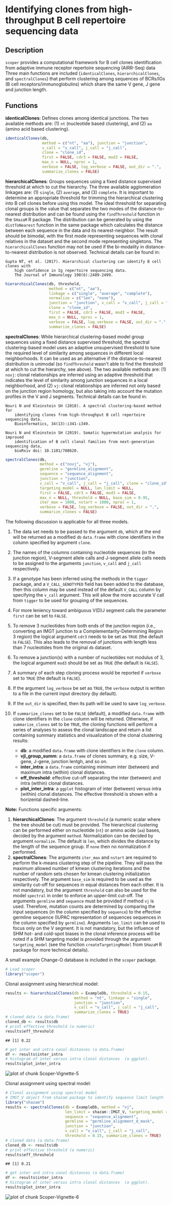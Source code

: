 # Identifying clones from high-throughput B cell repertoire sequencing data

## Description

`scoper` provides a computational framework for B cell clones identification
from adaptive immune receptor repertoire sequencing (AIRR-Seq) data 
Three main functions are included (`identicalClones`, `hierarchicalClones`, and `spectralClones`) 
that perform clustering among sequences of BCRs/IGs (B cell receptors/immunoglobulins) 
which share the same V gene, J gene and junction length.

## Functions

__identicalClones__: Defines clones among identical junctions. The two available methods are: 
(1) `nt` (nucleotide based clustering), and (2) `aa` (amino acid based clustering).


```r
identicalClones(db,
                method = c("nt", "aa"), junction = "junction",
                v_call = "v_call", j_call = "j_call",
                clone = "clone_id",
                first = FALSE, cdr3 = FALSE, mod3 = FALSE,
                max_n = NULL, nproc = 1, 
                verbose = FALSE, log_verbose = FALSE, out_dir = ".",
                summarize_clones = FALSE) 
```

__hierarchicalClones__: Groups sequences using a fixed distance supervised threshold at which 
to cut the hierarchy. The three available agglomeration linkages are: (1) `single`, (2) 
`average`, and (3) `complete`. It is important to determine an appropriate threshold 
for trimming the hierarchical clustering into B cell clones before using this model. 
The ideal threshold for separating clonal groups is the value that separates the two 
modes of the distance-to-nearest distribution and can be found using the `findThreshold` 
function in the `SHazaM` R package. The distribution can be generated by using the 
`distToNearest` function in the same package which calculates the distance between each 
sequence in the data and its nearest-neighbor. The result should be bimodal, with the 
first mode representing sequences with clonal relatives in the dataset and the second 
mode representing singletons. The `hierarchicalClones` function may not be used if the 
bi-modality in distance-to-nearest distribution is not observed. Technical details can 
be found in:

    Gupta NT, et al. (2017). Hierarchical clustering can identify B cell clones with 
        high confidence in Ig repertoire sequencing data. 
        The Journal of Immunology 198(6):2489-2499.


```r
hierarchicalClones(db, threshold,
                   method = c("nt", "aa"), 
                   linkage = c("single", "average", "complete"),
                   normalize = c("len", "none"),
                   junction = "junction", v_call = "v_call", j_call = "j_call",
                   clone = "clone_id",
                   first = FALSE, cdr3 = FALSE, mod3 = FALSE,
                   max_n = NULL, nproc = 1, 
                   verbose = FALSE, log_verbose = FALSE, out_dir = ".",
                   summarize_clones = FALSE) 
```

__spectralClones__: While hierarchical clustering-based model group sequences using a 
fixed distance supervised threshold, the spectral clustering-based model uses 
an adaptive unsupervised threshold to tune the required level of similarity 
among sequences in different local neighborhoods. It can be used as an alternative 
if the distance-to-nearest distribution is unimodal (so `findThreshold` wasn't able 
to find the threshold at which to cut the hierarchy, see above). The two available methods are:
(1) `novj`: clonal relationships are inferred using an adaptive threshold that indicates 
the level of similarity among junction sequences in a local neighborhood, and
(2) `vj`: clonal relationships are inferred not only based on the junction region homology, 
but also taking into account the mutation profiles in the V and J segments. Technical details 
can be found in:

    Nouri N and Kleinstein SH (2018). A spectral clustering-based method for 
        identifying clones from high-throughput B cell repertoire sequencing data. 
        Bioinformatics, 34(13):i341-i349.
        
    Nouri N and Kleinstein SH (2019). Somatic hypermutation analysis for improved 
        identification of B cell clonal families from next-generation sequencing data, 
        bioRxiv doi: 10.1101/788620.


```r
spectralClones(db, 
               method = c("novj", "vj"),
               germline = "germline_alignment",
               sequence = "sequence_alignment",
               junction = "junction",
               v_call = "v_call", j_call = "j_call", clone = "clone_id",
               targeting_model = NULL, len_limit = NULL,
               first = FALSE, cdr3 = FALSE, mod3 = FALSE,
               max_n = NULL, threshold = NULL, base_sim = 0.95,
               iter_max = 1000, nstart = 1000, nproc = 1,
               verbose = FALSE, log_verbose = FALSE, out_dir = ".",
               summarize_clones = FALSE)
```

The following discussion is applicable for all three models. 

1. The data set needs to be passed to the argument `db`, which at the end will be 
returned as a modified `db` `data.frame` with clone identifiers in the column specified 
by argument `clone`. 
2. The names of the columns containing nucleotide sequences (in the junction region), 
V-segment allele calls and J-segment allele calls needs to be assigned to the arguments 
`junction`, `v_call` and `j_call` respectively. 
3. If a genotype has been inferred using the methods in the `tigger` package, and a 
`V_CALL_GENOTYPED` field has been added to the database, then this column may be used 
instead of the default `V_CALL` column by specifying the `v_call` argument. This will 
allow the more accurate V call from `tigger` to be used for grouping of the sequences.
4. For more leniency toward ambiguous V(D)J segment calls the parameter `first` can be set 
to `FALSE`. 
5. To remove $3$ nucleotides from both ends of the junction region (i.e., converting an 
IMGT junction to a Complementarity-Determining Region $3$ region) the logical argument 
`cdr3` needs to be set as `TRUE` (the default is `FALSE`). This also leads to the removal 
of junctions with length less than $7$ nucleotides from the original `db` dataset. 
6. To remove a junction(s) with a number of nucleotides not modulus of $3$, the logical 
argument `mod3` should be set as `TRUE` (the default is `FALSE`).
7. A summary of each step cloning process would be reported if `verbose` set to `TRUE` 
(the default is `FALSE`). 
8. If the argument `log_verbose` be set as `TRUE`, the `verbose` output is written to 
a file in the current input directory (by default).
9. If the `out_dir` is specified, then its path will be used to save `log_verbose`. 
10. If `summarize_clones` set to be `FALSE` (default), a modified `data.frame` with clone 
identifiers in the `clone` column will be returned. Otherwise, if `summarize_clones` 
set to be `TRUE`, the cloning functions will perform a series of analyses to assess the 
clonal landscape and return a list containing summary statistics and visualization of 
the clonal clustering results:

    * __db__: a modified `data.frame` with clone identifiers in the `clone` column.
    * __vjl_group_summ__: a `data.frame` of clones summary, e.g. size, V-gene, J-gene, junction lentgh, and so on.
    * __inter_intra__: a `data.frame` containing minimum inter (between) and maximum intra (within) clonal distances.
    * __eff_threshold__: effective cut-off separating the inter (between) and intra (within) clonal distances.
    * __plot_inter_intra__: a `ggplot` histogram of inter (between) versus intra (within) clonal distances. 
    The effective threshold is shown with a horizental dashed-line.

**Note:** Functions specific arguments:

1. __hierarchicalClones__: The argument `threshold` (a numeric scalar where the tree should be cut) 
must be provided. The hierarchical clustering can be performed either on nucleotide (`nt`)
or amino acide (`aa`) bases, decided by the argument `method`. Normalization can be 
decided by argument `normalize`. The default is `len`, which divides the distance by the length 
of the sequence group. If `none` then no normalization if performed.
2. __spectralClones__: The arguments `iter_max` and `nstart` are required to perform the k-means 
clustering step of the pipeline. They will pass the maximum allowed number of kmean clustering 
iterations and the number of random sets chosen for kmean clustering initialization 
respectively. The argument `base_sim` is required to be used as the similarity cut-off for 
sequences in equal distances from each other. It is not mandatory, but the argument `threshold` 
can also be used for the model `spectral` in order to enforce an upper-limit cut-off. 
The arguments `germline` and `sequence` must be provided if method `vj` 
is used. Therefore, mutation counts are determined by comparing the input sequences 
(in the column specified by `sequence`) to the effective germline sequence 
(IUPAC representation of sequences sequences in the column specified by `germline`). 
Arguments `len_limit` can be used to focus only on the V segment. It is not mandatory, but the 
influence of SHM hot- and cold-spot biases in the clonal inference process will be noted if a SHM 
targeting model is provided through the argument `targeting_model` (see the function `createTargetingModel` 
from `SHazaM` R package for more technical details). 

A small example Change-O database is included in the `scoper` package. 

```r
# Load scoper
library("scoper")
```

Clonal assignment using hierarchical model:


```r
results <- hierarchicalClones(db = ExampleDb, threshold = 0.15,
                              method = "nt", linkage = "single", 
                              junction = "junction", 
                              v_call = "v_call", j_call = "j_call",
                              summarize_clones = TRUE)
# cloned data (a data.frame)
cloned_db <- results$db
# print effective threshold (a numeric)
results$eff_threshold
```

```
## [1] 0.22
```

```r
# get inter and intra conal distances (a data.frame)
df <- results$inter_intra
# histogram of inter versus intra clonal distances  (a ggplot).
results$plot_inter_intra
```

![plot of chunk Scoper-Vignette-5](figure/Scoper-Vignette-5-1.png)

Clonal assignment using spectral model:

```r
# Clonal assignment using spectral model
# IMGT_V object from shazam package to identify sequence limit length
library("shazam")
results <- spectralClones(db = ExampleDb, method = "vj", 
                          len_limit = shazam::IMGT_V, targeting_model = shazam::HH_S5F,
                          sequence = "sequence_alignment", 
                          germline = "germline_alignment_d_mask",
                          junction = "junction", 
                          v_call = "v_call", j_call = "j_call",
                          threshold = 0.15, summarize_clones = TRUE)
# cloned data (a data.frame)
cloned_db <- results$db
# print effective threshold (a numeric)
results$eff_threshold
```

```
## [1] 0.21
```

```r
# get inter and intra conal distances (a data.frame)
df <- results$inter_intra
# histogram of inter versus intra clonal distances  (a ggplot).
results$plot_inter_intra
```

![plot of chunk Scoper-Vignette-6](figure/Scoper-Vignette-6-1.png)
